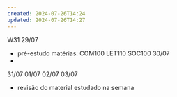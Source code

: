 ```yaml
---
created: 2024-07-26T14:24
updated: 2024-07-26T14:27
---
```

W31
29/07
- pré-estudo matérias: COM100 LET110 SOC100
30/07
-
31/07
01/07
02/07
03/07
- revisão do material estudado na semana